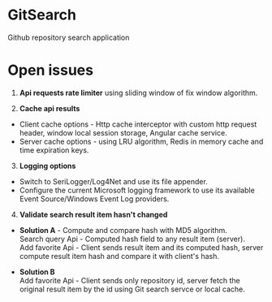 # GitSearch
Github repository search application

# Open issues

1. **Api requests rate limiter** using sliding window of fix window algorithm.

2. **Cache api results**
 - Client cache options - Http cache interceptor with custom http request header, window local session storage, Angular cache service.
 - Server cache options - using LRU algorithm, Redis in memory cache and time expiration keys.

3. **Logging options**
- Switch to SeriLogger/Log4Net and use its file appender.
- Configure the current Microsoft logging framework to use its available Event Source/Windows Event Log providers.

4. **Validate search result item hasn't changed**
- **Solution A** - Compute and compare hash with MD5 algorithm.  
Search query Api - Computed hash field to any result item (server).  
Add favorite Api - Client sends result item and its computed hash, server compute result item hash and compare it with client's hash.

- **Solution B**  
 Add favorite Api - Client sends only repository id, server fetch the original result item by the id using Git search servce or local cache.  
